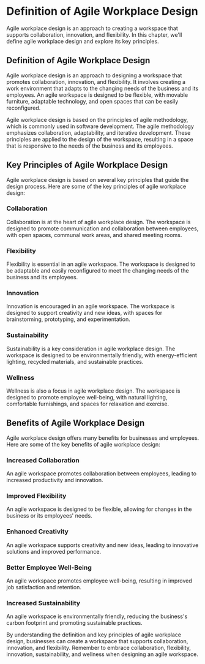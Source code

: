 # Definition of Agile Workplace Design

Agile workplace design is an approach to creating a workspace that supports collaboration, innovation, and flexibility. In this chapter, we'll define agile workplace design and explore its key principles.

Definition of Agile Workplace Design
------------------------------------

Agile workplace design is an approach to designing a workspace that promotes collaboration, innovation, and flexibility. It involves creating a work environment that adapts to the changing needs of the business and its employees. An agile workspace is designed to be flexible, with movable furniture, adaptable technology, and open spaces that can be easily reconfigured.

Agile workplace design is based on the principles of agile methodology, which is commonly used in software development. The agile methodology emphasizes collaboration, adaptability, and iterative development. These principles are applied to the design of the workspace, resulting in a space that is responsive to the needs of the business and its employees.

Key Principles of Agile Workplace Design
----------------------------------------

Agile workplace design is based on several key principles that guide the design process. Here are some of the key principles of agile workplace design:

### Collaboration

Collaboration is at the heart of agile workplace design. The workspace is designed to promote communication and collaboration between employees, with open spaces, communal work areas, and shared meeting rooms.

### Flexibility

Flexibility is essential in an agile workspace. The workspace is designed to be adaptable and easily reconfigured to meet the changing needs of the business and its employees.

### Innovation

Innovation is encouraged in an agile workspace. The workspace is designed to support creativity and new ideas, with spaces for brainstorming, prototyping, and experimentation.

### Sustainability

Sustainability is a key consideration in agile workplace design. The workspace is designed to be environmentally friendly, with energy-efficient lighting, recycled materials, and sustainable practices.

### Wellness

Wellness is also a focus in agile workplace design. The workspace is designed to promote employee well-being, with natural lighting, comfortable furnishings, and spaces for relaxation and exercise.

Benefits of Agile Workplace Design
----------------------------------

Agile workplace design offers many benefits for businesses and employees. Here are some of the key benefits of agile workplace design:

### Increased Collaboration

An agile workspace promotes collaboration between employees, leading to increased productivity and innovation.

### Improved Flexibility

An agile workspace is designed to be flexible, allowing for changes in the business or its employees' needs.

### Enhanced Creativity

An agile workspace supports creativity and new ideas, leading to innovative solutions and improved performance.

### Better Employee Well-Being

An agile workspace promotes employee well-being, resulting in improved job satisfaction and retention.

### Increased Sustainability

An agile workspace is environmentally friendly, reducing the business's carbon footprint and promoting sustainable practices.

By understanding the definition and key principles of agile workplace design, businesses can create a workspace that supports collaboration, innovation, and flexibility. Remember to embrace collaboration, flexibility, innovation, sustainability, and wellness when designing an agile workspace.
